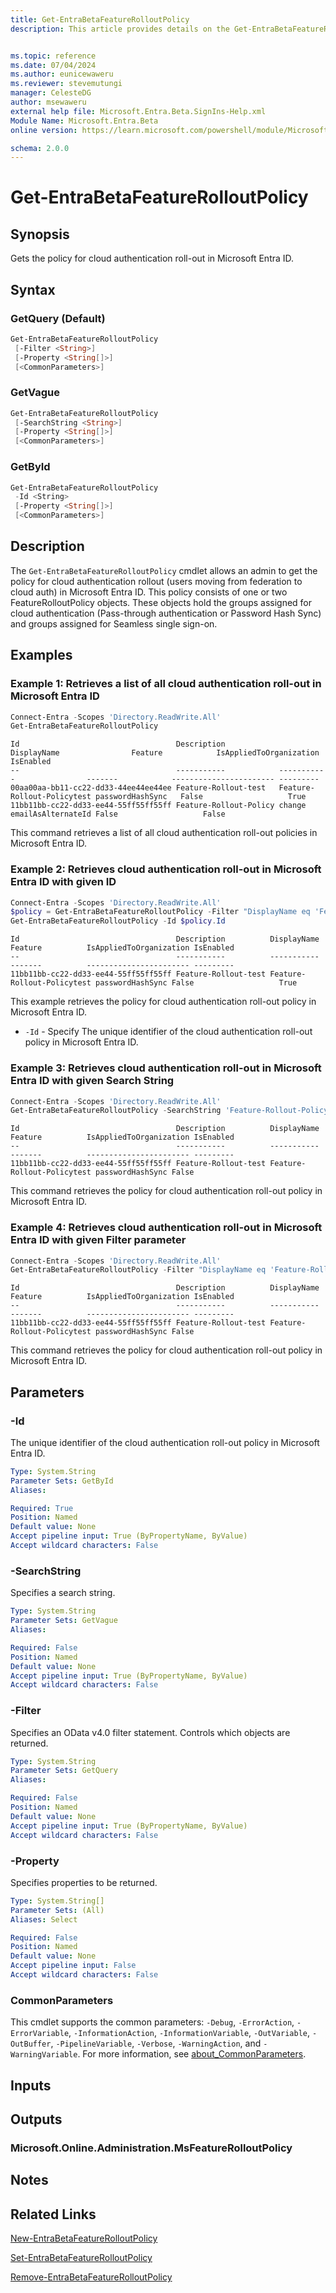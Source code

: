```yaml
---
title: Get-EntraBetaFeatureRolloutPolicy
description: This article provides details on the Get-EntraBetaFeatureRolloutPolicy command.


ms.topic: reference
ms.date: 07/04/2024
ms.author: eunicewaweru
ms.reviewer: stevemutungi
manager: CelesteDG
author: msewaweru
external help file: Microsoft.Entra.Beta.SignIns-Help.xml
Module Name: Microsoft.Entra.Beta
online version: https://learn.microsoft.com/powershell/module/Microsoft.Entra.Beta/Get-EntraBetaFeatureRolloutPolicy

schema: 2.0.0
---
```


# Get-EntraBetaFeatureRolloutPolicy

## Synopsis

Gets the policy for cloud authentication roll-out in Microsoft Entra ID.

## Syntax

### GetQuery (Default)

```powershell
Get-EntraBetaFeatureRolloutPolicy
 [-Filter <String>]
 [-Property <String[]>]
 [<CommonParameters>]
```

### GetVague

```powershell
Get-EntraBetaFeatureRolloutPolicy
 [-SearchString <String>]
 [-Property <String[]>]
 [<CommonParameters>]
```

### GetById

```powershell
Get-EntraBetaFeatureRolloutPolicy
 -Id <String>
 [-Property <String[]>]
 [<CommonParameters>]
```

## Description

The `Get-EntraBetaFeatureRolloutPolicy` cmdlet allows an admin to get the policy for cloud authentication rollout (users moving from federation to cloud auth) in Microsoft Entra ID.
This policy consists of one or two FeatureRolloutPolicy objects. These objects hold the groups assigned for cloud authentication (Pass-through authentication or Password Hash Sync) and groups assigned for Seamless single sign-on.

## Examples

### Example 1: Retrieves a list of all cloud authentication roll-out in Microsoft Entra ID

```powershell
Connect-Entra -Scopes 'Directory.ReadWrite.All'
Get-EntraBetaFeatureRolloutPolicy
```

```Output
Id                                   Description            DisplayName                Feature            IsAppliedToOrganization IsEnabled
--                                   -----------            -----------                -------            ----------------------- ---------
00aa00aa-bb11-cc22-dd33-44ee44ee44ee Feature-Rollout-test   Feature-Rollout-Policytest passwordHashSync   False                   True
11bb11bb-cc22-dd33-ee44-55ff55ff55ff Feature-Rollout-Policy change                     emailAsAlternateId False                   False
```

This command retrieves a list of all cloud authentication roll-out policies in Microsoft Entra ID.

### Example 2: Retrieves cloud authentication roll-out in Microsoft Entra ID with given ID

```powershell
Connect-Entra -Scopes 'Directory.ReadWrite.All'
$policy = Get-EntraBetaFeatureRolloutPolicy -Filter "DisplayName eq 'FeatureRolloutPolicy'"
Get-EntraBetaFeatureRolloutPolicy -Id $policy.Id
```

```Output
Id                                   Description          DisplayName                Feature          IsAppliedToOrganization IsEnabled
--                                   -----------          -----------                -------          ----------------------- ---------
11bb11bb-cc22-dd33-ee44-55ff55ff55ff Feature-Rollout-test Feature-Rollout-Policytest passwordHashSync False                   True
```

This example retrieves the policy for cloud authentication roll-out policy in Microsoft Entra ID.

- `-Id` - Specify The unique identifier of the cloud authentication roll-out policy in Microsoft Entra ID.

### Example 3: Retrieves cloud authentication roll-out in Microsoft Entra ID with given Search String

```powershell
Connect-Entra -Scopes 'Directory.ReadWrite.All'
Get-EntraBetaFeatureRolloutPolicy -SearchString 'Feature-Rollout-Policytest'
```

```Output
Id                                   Description          DisplayName                Feature          IsAppliedToOrganization IsEnabled
--                                   -----------          -----------                -------          ----------------------- ---------
11bb11bb-cc22-dd33-ee44-55ff55ff55ff Feature-Rollout-test Feature-Rollout-Policytest passwordHashSync False      
```

This command retrieves the policy for cloud authentication roll-out policy in Microsoft Entra ID.

### Example 4: Retrieves cloud authentication roll-out in Microsoft Entra ID with given Filter parameter

```powershell
Connect-Entra -Scopes 'Directory.ReadWrite.All'
Get-EntraBetaFeatureRolloutPolicy -Filter "DisplayName eq 'Feature-Rollout-Policytest'"
```

```Output
Id                                   Description          DisplayName                Feature          IsAppliedToOrganization IsEnabled
--                                   -----------          -----------                -------          ----------------------- ---------
11bb11bb-cc22-dd33-ee44-55ff55ff55ff Feature-Rollout-test Feature-Rollout-Policytest passwordHashSync False      
```

This command retrieves the policy for cloud authentication roll-out policy in Microsoft Entra ID.

## Parameters

### -Id

The unique identifier of the cloud authentication roll-out policy in Microsoft Entra ID.

```yaml
Type: System.String
Parameter Sets: GetById
Aliases:

Required: True
Position: Named
Default value: None
Accept pipeline input: True (ByPropertyName, ByValue)
Accept wildcard characters: False
```

### -SearchString

Specifies a search string.

```yaml
Type: System.String
Parameter Sets: GetVague
Aliases:

Required: False
Position: Named
Default value: None
Accept pipeline input: True (ByPropertyName, ByValue)
Accept wildcard characters: False
```

### -Filter

Specifies an OData v4.0 filter statement.
Controls which objects are returned.

```yaml
Type: System.String
Parameter Sets: GetQuery
Aliases:

Required: False
Position: Named
Default value: None
Accept pipeline input: True (ByPropertyName, ByValue)
Accept wildcard characters: False
```

### -Property

Specifies properties to be returned.

```yaml
Type: System.String[]
Parameter Sets: (All)
Aliases: Select

Required: False
Position: Named
Default value: None
Accept pipeline input: False
Accept wildcard characters: False
```

### CommonParameters

This cmdlet supports the common parameters: `-Debug`, `-ErrorAction`, `-ErrorVariable`, `-InformationAction`, `-InformationVariable`, `-OutVariable`, `-OutBuffer`, `-PipelineVariable`, `-Verbose`, `-WarningAction`, and `-WarningVariable`. For more information, see [about_CommonParameters](https://go.microsoft.com/fwlink/?LinkID=113216).

## Inputs

## Outputs

### Microsoft.Online.Administration.MsFeatureRolloutPolicy

## Notes

## Related Links

[New-EntraBetaFeatureRolloutPolicy](New-EntraBetaFeatureRolloutPolicy.md)

[Set-EntraBetaFeatureRolloutPolicy](Set-EntraBetaFeatureRolloutPolicy.md)

[Remove-EntraBetaFeatureRolloutPolicy](Remove-EntraBetaFeatureRolloutPolicy.md)
